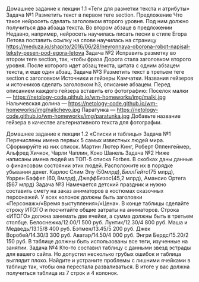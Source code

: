 Домашнее задание к лекции 1.1 «Теги для разметки текста и атрибуты»
Задача №1
Разметить текст в первом теге section. Предложение Что такое нейросеть сделать заголовком второго уровня. Под ним должно получиться два абзаца текста.
Во втором абзаце в предложении Недавно, например, нейросеть научилась писать песни в стиле Егора Летова поставить ссылку на слове научилась на страницу https://meduza.io/shapito/2016/06/28/neyronnaya-oborona-robot-napisal-teksty-pesen-pod-egora-letova
Задача №2
Исправить разметку во втором теге section, так, чтобы фраза Дорога стала заголовком второго уровня. После которого идет абзац текста, цитата с одним абзацем текста, и еще один абзац.
Задача №3
Разметить текст в третьем теге section с заголовком Источники и гейзеры Камчатки. Названия гейзеров и источников сделать заголовком h3, описание абзацем. Перед описанием каждого гейзера вставить его фотографию:
Поселок малки — https://netology-code.github.io/wm-homeworks/img/malki.jpg
Налычевская долина — https://netology-code.github.io/wm-homeworks/img/nalichevo.jpg
Паратунка — https://netology-code.github.io/wm-homeworks/img/paratunka.jpg
Добавьте название гейзера в качестве альтернативного текста для фотографии.

Домашнее задание к лекции 1.2 «Списки и таблицы»
Задача №1
Перечислены имена первых 5 самых известных людей мира. Сформируйте из них список.
Мартин Лютер Кинг, Роберт Оппенгеймер, Альфред Хичкок, Чарли Чаплин, Коко Шанель
Задача №2
Ниже написаны имена людей из ТОП-5 списка Forbes. В скобках даны данные о финансовом состоянии этих людей. Расположите их в порядке убывания денег.
Карлос Слим Элу ($50 млрд), Билл Гейтс ($75 млрд), Уоррен Баффет ($60,8 млрд), Джефф Безос ($45,2 млрд), Амансио Ортега ($67 млрд)
Задача №3
Намечается детский праздник и нужно составить смету на заказ аниматоров в костюмах сказочных персонажей.
У всех колонок должны быть заголовки «Персонаж»/«Время выступления»/«Цена».
В конце таблицы сделайте строку ИТОГО и посчитайте общие затраты на аниматоров. Строка «ИТОГО» должна занимать две ячейки, а сумма должны быть в третьем столбце.
Белоснежка/12.00/1 500 руб.
Лунтик/12.30/4 800 руб.
Маша и Медведь/13.15/8 400 руб.
Бэтмен/13.45/5 200 руб.
Джек Воробей/14.30/3 300 руб.
Аватар/14.50/4 000 руб.
Энгри Бердс/15.20/2 150 руб. В таблице должны быть использованы все теги, изученные на занятии.
Задача №4
Кто-то составил таблицу с данными звезд эстрады для вашего сайта. Но допустил несколько грубых ошибок и таблица выглядит плохо.
Найдите и устраните проблемы с лишними ячейками в таблице так, чтобы она перестала разваливаться.
В итоге у вас должна получиться таблица из 7 строк и 4 колонок.
